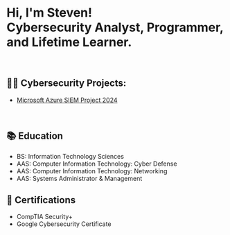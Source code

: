 <h1>Hi, I'm Steven! <br/>Cybersecurity Analyst, Programmer, and Lifetime Learner.</h1>
</br>

<h2>👨‍💻 Cybersecurity Projects:</h2>

- [Microsoft Azure SIEM Project 2024](https://github.com/skghprofile/Microsoft-Azure-SIEM-Project)</b>
</br>
 
<h2>📚 Education </h2>

- BS: Information Technology Sciences
- AAS: Computer Information Technology: Cyber Defense
- AAS: Computer Information Technology: Networking
- AAS: Systems Administrator & Management

<h2>📘 Certifications </h2>

- CompTIA Security+
- Google Cybersecurity Certificate
<!--
**skghprofile/skghprofile** is a ✨ _special_ ✨ repository because its `README.md` (this file) appears on your GitHub profile.

Here are some ideas to get you started:

- 🔭 I’m currently working on ...
- 🌱 I’m currently learning ...
- 👯 I’m looking to collaborate on ...
- 🤔 I’m looking for help with ...
- 💬 Ask me about ...
- 📫 How to reach me: ...
- 😄 Pronouns: ...
- ⚡ Fun fact: ...
-->

